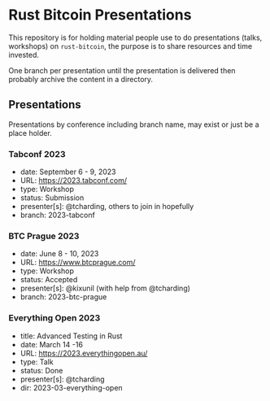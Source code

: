 Rust Bitcoin Presentations
==========================

This repository is for holding material people use to do presentations (talks, workshops) on
`rust-bitcoin`, the purpose is to share resources and time invested.

One branch per presentation until the presentation is delivered then probably archive the content in
a directory.

## Presentations

Presentations by conference including branch name, may exist or just be a place holder.

### Tabconf 2023

- date: September 6 - 9, 2023
- URL: https://2023.tabconf.com/
- type: Workshop
- status: Submission
- presenter[s]: @tcharding, others to join in hopefully
- branch: 2023-tabconf

### BTC Prague 2023

- date: June 8 - 10, 2023
- URL: https://www.btcprague.com/
- type: Workshop
- status: Accepted
- presenter[s]: @kixunil (with help from @tcharding)
- branch: 2023-btc-prague

### Everything Open 2023

- title: Advanced Testing in Rust
- date: March 14 -16
- URL: https://2023.everythingopen.au/
- type: Talk
- status: Done
- presenter[s]: @tcharding
- dir: 2023-03-everything-open
